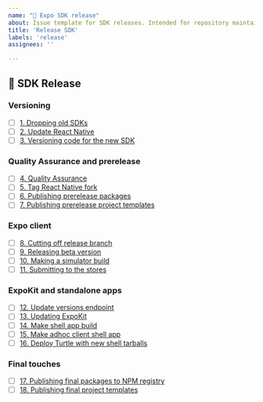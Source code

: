 ```yaml
---
name: "🎢 Expo SDK release"
about: Issue template for SDK releases. Intended for repository maintainers only.
title: 'Release SDK'
labels: 'release'
assignees: ''

---
```


## 🎢 SDK Release

### Versioning

- [ ] [1. Dropping old SDKs](#1-dropping-old-sdks)
- [ ] [2. Update React Native](#2-update-react-native)
- [ ] [3. Versioning code for the new SDK](#3-versioning-code-for-the-new-sdk)

### Quality Assurance and prerelease

- [ ] [4. Quality Assurance](#4-quality-assurance)
- [ ] [5. Tag React Native fork](#5-tag-react-native-fork)
- [ ] [6. Publishing prerelease packages](#6-publishing-prerelease-packages)
- [ ] [7. Publishing prerelease project templates](#7-publishing-prerelease-project-templates)

### Expo client

- [ ] [8. Cutting off release branch](#8-cutting-off-release-branch)
- [ ] [9. Releasing beta version](#9-releasing-beta-version)
- [ ] [10. Making a simulator build](#10-making-a-simulator-build)
- [ ] [11. Submitting to the stores](#11-submitting-to-the-stores)

### ExpoKit and standalone apps

- [ ] [12. Update versions endpoint](#12-update-versions-endpoint)
- [ ] [13. Updating ExpoKit](#13-updating-expokit)
- [ ] [14. Make shell app build](#14-make-shell-app-build)
- [ ] [15. Make adhoc client shell app](#15-make-adhoc-client-shell-app)
- [ ] [16. Deploy Turtle with new shell tarballs](#16-deploy-turtle-with-new-shell-tarballs)

### Final touches

- [ ] [17. Publishing final packages to NPM registry](#17-publishing-final-packages-to-npm-registry)
- [ ] [18. Publishing final project templates](#18-publishing-final-project-templates)
